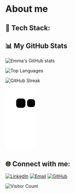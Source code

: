 # About me

## 🚀 Tech Stack:

## 📊 My GitHub Stats

![Emma's GitHub stats](https://github-readme-stats.vercel.app/api?username=EmmaJson&show_icons=true&theme=great-gatsby)

![Top Languages](https://github-readme-stats.vercel.app/api/top-langs/?username=EmmaJson&layout=compact&theme=great-gatsby&langs_count=8&card_width=320)

![GitHub Streak](https://github-readme-streak-stats.herokuapp.com/?user=EmmaJson&theme=great-gatsby&fire=orange&ring=blue&currStreakLabel=red)

![GitHub Snake Animation](https://github.com/EmmaJson/EmmaJson/blob/main/github-snake.svg)

## 🌐 Connect with me:

[![LinkedIn](https://img.shields.io/badge/LinkedIn-blue?style=for-the-badge&logo=linkedin)](https://linkedin.com/in/your-linkedin) 
[![Email](https://img.shields.io/badge/Email-D14836?style=for-the-badge&logo=gmail&logoColor=white)](mailto:your-email@example.com)
[![GitHub](https://img.shields.io/badge/GitHub-100000?style=for-the-badge&logo=github&logoColor=white)](https://github.com/your-github)

![Visitor Count](https://komarev.com/ghpvc/?username=EmmaJson&color=brightgreen)
